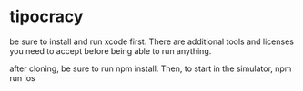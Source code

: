 # tipocracy

be sure to install and run xcode first.  There are additional tools and licenses you need to accept before being able to run anything.

after cloning, be sure to run npm install.
Then, to start in the simulator, npm run ios

